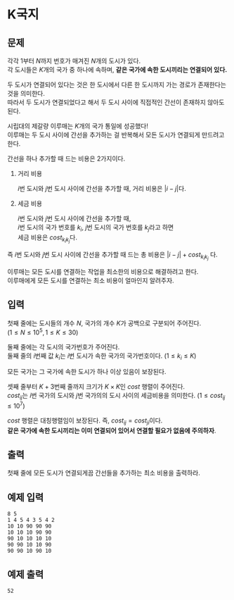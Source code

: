 # K국지

## 문제  

각각 $1$부터 $N$까지 번호가 매겨진 $N$개의 도시가 있다.  
각 도시들은 $K$개의 국가 중 하나에 속하며, **같은 국가에 속한 도시끼리는 연결되어 있다.**  

두 도시가 연결되어 있다는 것은 한 도시에서 다른 한 도시까지 가는 경로가 존재한다는 것을 의미한다.  
따라서 두 도시가 연결되었다고 해서 두 도시 사이에 직접적인 간선이 존재하지 않아도 된다.  

시립대의 제갈량 이루매는 $K$개의 국가 통일에 성공했다!    
이루매는 두 도시 사이에 간선을 추가하는 걸 반복해서
모든 도시가 연결되게 만드려고 한다.

간선을 하나 추가할 때 드는 비용은 2가지이다.

1. 거리 비용

    $i$번 도시와 $j$번 도시 사이에 간선을 추가할 때, 거리 비용은 $|i - j|$다.


2. 세금 비용

    $i$번 도시와 $j$번 도시 사이에 간선을 추가할 때,  
    $i$번 도시의 국가 번호를 $k_{i}$, $j$번 도시의 국가 번호를 $k_{j}$라고 하면  
    세금 비용은 $cost_{k_{i}k_{j}}$다.

즉 $i$번 도시와 $j$번 도시 사이에 간선을 추가할 때 드는 총 비용은 $|i-j| + cost_{k_{i}k_{j}}$ 다.

이루매는 모든 도시를 연결하는 작업을 최소한의 비용으로 해결하려고 한다.     
이루매에게 모든 도시를 연결하는 최소 비용이 얼마인지 알려주자.   

## 입력
첫째 줄에는 도시들의 개수 $N$, 국가의 개수 $K$가 공백으로 구분되어 주어진다.   
$(1 \leq N \leq 10^{5}, 1 \leq K \leq 30)$   

둘째 줄에는 각 도시의 국가번호가 주어진다.  
둘째 줄의 $i$번째 값 $k_{i}$는 $i$번 도시가 속한 국가의 국가번호이다.
$(1 \leq k_{i} \leq K)$

모든 국가는 그 국가에 속한 도시가 하나 이상 있음이 보장된다.

셋째 줄부터 $K+3$번째 줄까지 크기가 $K \times K$인 $cost$ 행렬이 주어진다.  
$cost_{ij}$는 $i$번 국가의 도시와 $j$번 국가의의 도시 사이의 세금비용을 의미한다. $(1 \leq cost_{ij} \leq 10^{7})$

$cost$ 행렬은 대칭행렬임이 보장된다. 즉, $cost_{ij} = cost_{ji}$이다.  
**같은 국가에 속한 도시끼리는 이미 연결되어 있어서 연결할 필요가 없음에 주의하자**.  

## 출력
첫째 줄에 모든 도시가 연결되게끔 간선들을 추가하는 최소 비용을 출력하라.

## 예제 입력
```
8 5
1 4 5 4 3 5 4 2
10 10 90 90 90
10 10 10 90 90
90 10 10 10 10
90 90 10 10 90
90 90 10 90 10
```
## 예제 출력
```
52
```